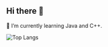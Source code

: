 ## Hi there 👋

🌱 I’m currently learning Java and C++.

![Top Langs](https://github-readme-stats.vercel.app/api/top-langs/?username=marywyg&layout=donut&hide=javascript,css,cmake,glsl)
<!--
**marywyg/marywyg** is a ✨ _special_ ✨ repository because its `README.md` (this file) appears on your GitHub profile.

Here are some ideas to get you started:

- 🔭 I’m currently working on ...
- 🌱 I’m currently learning ...
- 👯 I’m looking to collaborate on ...
- 🤔 I’m looking for help with ...
- 💬 Ask me about ...
- 📫 How to reach me: ...
- 😄 Pronouns: ...
- ⚡ Fun fact: ...
-->
